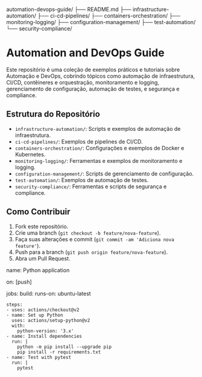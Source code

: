automation-devops-guide/
├── README.md
├── infrastructure-automation/
├── ci-cd-pipelines/
├── containers-orchestration/
├── monitoring-logging/
├── configuration-management/
├── test-automation/
└── security-compliance/

# Automation and DevOps Guide

Este repositório é uma coleção de exemplos práticos e tutoriais sobre Automação e DevOps, cobrindo tópicos como automação de infraestrutura, CI/CD, contêineres e orquestração, monitoramento e logging, gerenciamento de configuração, automação de testes, e segurança e compliance.

## Estrutura do Repositório
- `infrastructure-automation/`: Scripts e exemplos de automação de infraestrutura.
- `ci-cd-pipelines/`: Exemplos de pipelines de CI/CD.
- `containers-orchestration/`: Configurações e exemplos de Docker e Kubernetes.
- `monitoring-logging/`: Ferramentas e exemplos de monitoramento e logging.
- `configuration-management/`: Scripts de gerenciamento de configuração.
- `test-automation/`: Exemplos de automação de testes.
- `security-compliance/`: Ferramentas e scripts de segurança e compliance.

## Como Contribuir
1. Fork este repositório.
2. Crie uma branch (`git checkout -b feature/nova-feature`).
3. Faça suas alterações e commit (`git commit -am 'Adiciona nova feature'`).
4. Push para a branch (`git push origin feature/nova-feature`).
5. Abra um Pull Request.


name: Python application

on: [push]

jobs:
  build:
    runs-on: ubuntu-latest

    steps:
    - uses: actions/checkout@v2
    - name: Set up Python
      uses: actions/setup-python@v2
      with:
        python-version: '3.x'
    - name: Install dependencies
      run: |
        python -m pip install --upgrade pip
        pip install -r requirements.txt
    - name: Test with pytest
      run: |
        pytest

        
